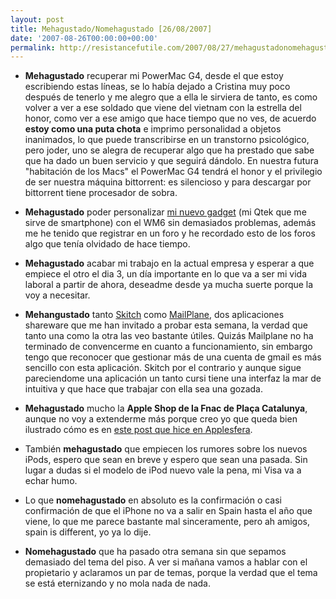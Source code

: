 ```yaml
---
layout: post
title: Mehagustado/Nomehagustado [26/08/2007]
date: '2007-08-26T00:00:00+00:00'
permalink: http://resistancefutile.com/2007/08/27/mehagustadonomehagustado-26082007/
---
```

- <strong>Mehagustado</strong> recuperar mi PowerMac G4, desde el que estoy escribiendo estas líneas, se lo había dejado a Cristina muy poco después de tenerlo y me alegro que a ella le sirviera de tanto, es como volver a ver a ese soldado que viene del vietnam con la estrella del honor, como ver a ese amigo que hace tiempo que no ves, de acuerdo <strong>estoy como una puta chota</strong> e imprimo personalidad a objetos inanimados, lo que puede transcribirse en un transtorno psicológico, pero joder, uno se alegra de recuperar algo que ha prestado que sabe que ha dado un buen servicio y que seguirá dándolo. En nuestra futura "habitación de los Macs" el PowerMac G4 tendrá el honor y el privilegio de ser nuestra máquina bittorrent: es silencioso y para descargar por bittorrent tiene procesador de sobra.

- <strong>Mehagustado</strong> poder personalizar <a href="http://resistancefutile.com/2007/08/21/actualizando-mi-qtek-s200-a-wm6/">mi nuevo gadget</a> (mi Qtek que me sirve de smartphone) con el WM6 sin demasiados problemas, además me he tenido que registrar en un foro y he recordado esto de los foros algo que tenía olvidado de hace tiempo.

- <strong>Mehagustado</strong> acabar mi trabajo en la actual empresa y esperar a que empiece el otro el dia 3, un día importante en lo que va a ser mi vida laboral a partir de ahora, deseadme desde ya mucha suerte porque la voy a necesitar.

- <strong>Mehangustado</strong> tanto <a href="http://resistancefutile.com/2007/08/21/probando-skitch/">Skitch</a> como <a href="http://www.applesfera.com/2007/08/25-invitaciones-para-probar-mailplane">MailPlane</a>, dos aplicaciones shareware que me han invitado a probar esta semana, la verdad que tanto una como la otra las veo bastante útiles. Quizás Mailplane no ha terminado de convencerme en cuanto a funcionamiento, sin embargo tengo que reconocer que gestionar más de una cuenta de gmail es más sencillo con esta aplicación. Skitch por el contrario y aunque sigue pareciendome una aplicación un tanto cursi tiene una interfaz la mar de intuitiva y que hace que trabajar con ella sea una gozada.

- <strong>Mehagustado</strong> mucho la <strong>Apple Shop de la Fnac de Plaça Catalunya</strong>, aunque no voy a extenderme más porque creo yo que queda bien ilustrado cómo es en <a href="http://www.applesfera.com/2007/08/24-impresiones-de-la-apple-shop-en-la-fnac-de-barcelona">este post que hice en Applesfera</a>.

- También <strong>mehagustado</strong> que empiecen los rumores sobre los nuevos iPods, espero que sean en breve y espero que sean una pasada. Sin lugar a dudas si el modelo de iPod nuevo vale la pena, mi Visa va a echar humo.

- Lo que <strong>nomehagustado</strong> en absoluto es la confirmación o casi confirmación de que el iPhone no va a salir en Spain hasta el año que viene, lo que me parece bastante mal sinceramente,  pero ah amigos, spain is different, yo ya lo dije.

- <strong>Nomehagustado</strong> que ha pasado otra semana sin que sepamos demasiado del tema del piso. A ver si mañana vamos a hablar con el propietario y aclaramos un par de temas, porque la verdad que el tema se está eternizando y no mola nada de nada.


